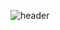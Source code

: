 ![header](https://capsule-render.vercel.app/api?type=waving&height=200&section=header&text=KwonSoonSung&desc=Front-End%20Developer&fontAlign=80&fontAlignY=40&color=gradient)